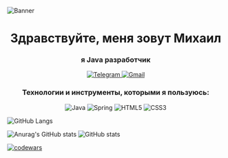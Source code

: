 ![Banner](https://thumbsnap.com/i/fczkLm57.jpg)

<h1 align="center">Здравствуйте, меня зовут Михаил</h1> 
<h3 align="center">я Java разработчик</h3>

<p align="center">
  <a href="https://t.me/mike_doroshenko">
    <img src="https://img.shields.io/badge/Telegram-26A5E4.svg?style=for-the-badge&logo=Telegram&logoColor=white" alt="Telegram">
  </a>
  <a href="mailto:nuby.4register@gmail.com">
    <img src="https://img.shields.io/badge/Gmail-EA4335.svg?style=for-the-badge&logo=Gmail&logoColor=white" alt="Gmail">
  </a>
</p>


<h3 align="center">Технологии и инструменты, которыми я пользуюсь:</h3>
<p align="center">
  <img src="https://img.shields.io/badge/java-%23ED8B00.svg?style=for-the-badge&logo=openjdk&logoColor=white" alt="Java">
  <img src="https://img.shields.io/badge/spring-%236DB33F.svg?style=for-the-badge&logo=spring&logoColor=white" alt="Spring">

  <img src="https://img.shields.io/badge/html5-%23E34F26.svg?style=for-the-badge&logo=html5&logoColor=white" alt="HTML5">
  <img src="https://img.shields.io/badge/css3-%231572B6.svg?style=for-the-badge&logo=css3&logoColor=white" alt="CSS3">
</p>


  

![GitHub Langs](https://github-readme-stats.vercel.app/api/top-langs/?username=Mihail-D&layout=compact&theme=dark)

![Anurag's GitHub stats](https://github-readme-stats.vercel.app/api?username=Mihail-D&theme=transparent&show_icons=true)
![GitHub stats](http://github-profile-summary-cards.vercel.app/api/cards/profile-details?username=Mihail-D&theme=github_dark)

[![codewars](https://www.codewars.com/users/M.Doroshenko/badges/large)](https://www.codewars.com/users/M.Doroshenko)   
